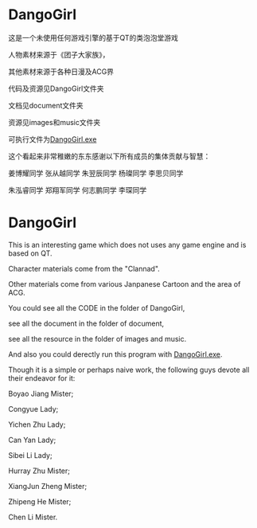 DangoGirl
=========

这是一个未使用任何游戏引擎的基于QT的类泡泡堂游戏

人物素材来源于《团子大家族》，

其他素材来源于各种日漫及ACG界

代码及资源见DangoGirl文件夹

文档见document文件夹

资源见images和music文件夹

可执行文件为[DangoGirl.exe](http://pan.baidu.com/s/1qWM6Fyk)

这个看起来非常稚嫩的东东感谢以下所有成员的集体贡献与智慧：

姜博耀同学 张从越同学 朱翌辰同学 杨璨同学 李思贝同学 

朱泓睿同学 郑翔军同学 何志鹏同学 李琛同学


DangoGirl
=========


This is an interesting game which does not uses any game engine and is based on QT.

Character materials come from the "Clannad".

Other materials come from various Janpanese Cartoon and the area of ACG.

You could see all the CODE in the folder of DangoGirl,

see all the document in the folder of document,

see all the resource in the folder of images and music.

And also you could derectly run this program with [DangoGirl.exe](http://pan.baidu.com/s/1qWM6Fyk).
  
Though it is a simple or perhaps naive work, the following guys devote all their endeavor for it:

Boyao Jiang Mister;

Congyue Lady;

Yichen Zhu Lady;

Can Yan Lady;

Sibei Li Lady;

Hurray Zhu Mister;

XiangJun Zheng Mister;

Zhipeng He Mister;

Chen Li Mister.






